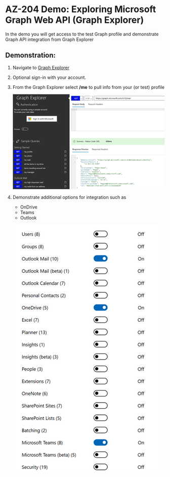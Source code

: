 # AZ-204 Demo: Exploring Microsoft Graph Web API (Graph Explorer)

In the demo you will get access to the test Graph profile and demonstrate Graph API integration from Graph Explorer

## Demonstration:

1. Navigate to [Graph Explorer](https://developer.microsoft.com/en-us/graph/graph-explorer)
1. Optional sign-in with your account.
1. From the Graph Explorer select **/me** to pull info from your (or test) profile

    ![me](me.png)

1. Demonstrate additional options for integration such as 

    - OnDrive
    - Teams
    - Outlook

    ![integration](integration.png)




